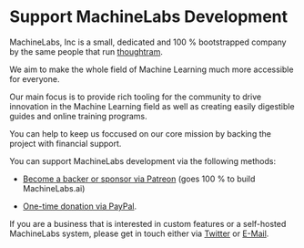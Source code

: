 # Support MachineLabs Development

MachineLabs, Inc is a small, dedicated and 100 % bootstrapped company by the same people that run [thoughtram](https://thoughtram.io).

We aim to make the whole field of Machine Learning much more accessible for everyone.

Our main focus is to provide rich tooling for the community to drive innovation in the Machine Learning field as well as creating easily digestible guides and online training programs.

You can help to keep us foccused on our core mission by backing the project with financial support.

You can support MachineLabs development via the following methods:

- [Become a backer or sponsor via Patreon](https://www.patreon.com/machinelabs) (goes 100 % to build MachineLabs.ai)

- [One-time donation via PayPal](https://www.paypal.me/machinelabs).


If you are a business that is interested in custom features or a self-hosted MachineLabs system, please get in touch either via [Twitter](https://twitter.com/machinelabs_ai) or [E-Mail](hello@machinelabs.ai).

